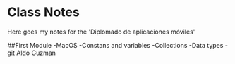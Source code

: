 # Class Notes

Here goes my notes for the 'Diplomado de aplicaciones móviles'

##First Module
-MacOS
-Constans and variables
-Collections
-Data types
-git
Aldo Guzman
